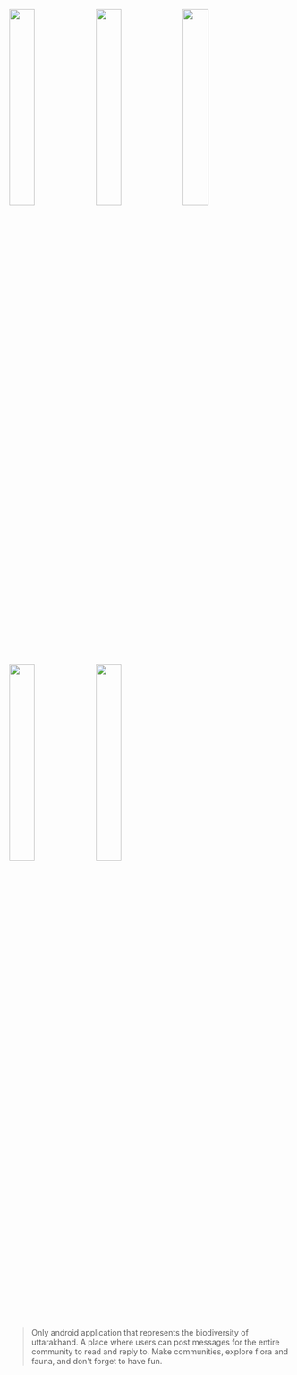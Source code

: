 <img src="https://user-images.githubusercontent.com/59947871/177925090-61b96684-beaf-4506-bfab-27dc02168e06.png" width="30%"></img> <img src="https://user-images.githubusercontent.com/59947871/177925093-13f552df-e628-4e65-9856-53207b80d620.png" width="30%"></img> <img src="https://user-images.githubusercontent.com/59947871/177925097-7b9df3ce-545a-46bb-820e-4f67c7186ce5.png" width="30%"></img> <img src="https://user-images.githubusercontent.com/59947871/177925099-f70df710-cd1d-45b3-a6a6-477b0befbff7.png" width="30%"></img> <img src="https://user-images.githubusercontent.com/59947871/177925105-8bee0682-6fb4-484f-8bed-9bbf867bdd0f.png" width="30%"></img> 


> Only android application that represents the biodiversity of uttarakhand.
> A place where users can post messages for the entire community to read and reply to.
> Make communities, explore flora and fauna, and don't forget to have fun. 
